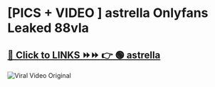 
 # [PICS + VIDEO ] astrella Onlyfans Leaked 88vla

## <h2><a href="https://clipsfans.com/astrella&ref=git">🔗 Click to LINKS ⏩⏩ 👉 🟢 astrella </a></h2>

<a href="https://clipsfans.com/astrella&ref=git" rel="nofollow" data-target="animated-image.originalLink"><img src="https://i.ibb.co.com/xMMVF88/686577567.gif" alt="Viral Video Original" style="max-width: 100%; display: inline-block;" data-target="animated-image.originalImage"></a>

